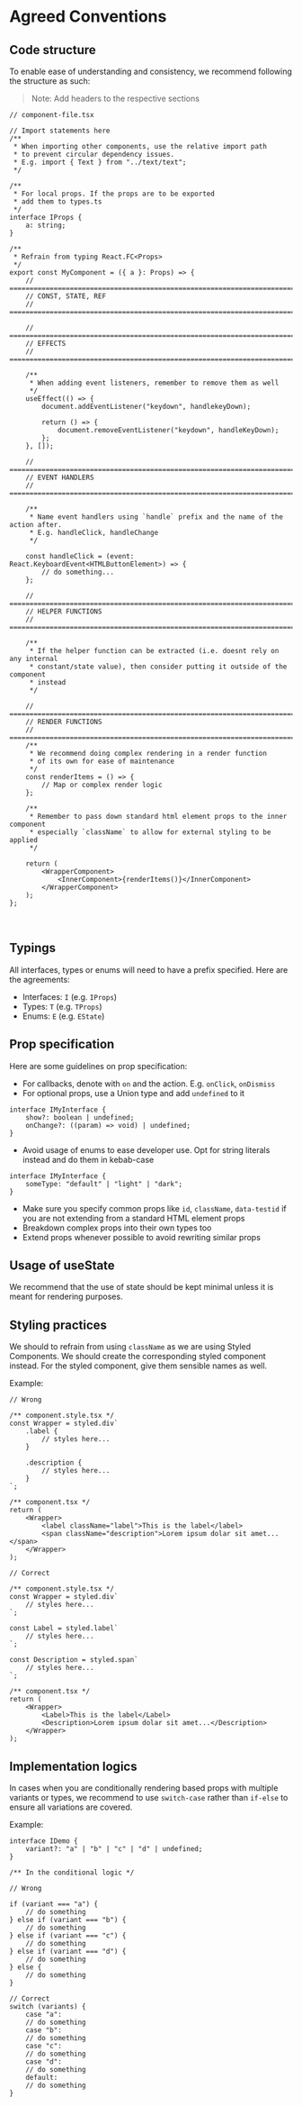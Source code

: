 # Agreed Conventions

## Code structure

To enable ease of understanding and consistency, we recommend following the structure as such:

> Note: Add headers to the respective sections

```tsx
// component-file.tsx

// Import statements here
/**
 * When importing other components, use the relative import path
 * to prevent circular dependency issues.
 * E.g. import { Text } from "../text/text";
 */

/**
 * For local props. If the props are to be exported
 * add them to types.ts
 */
interface IProps {
    a: string;
}

/**
 * Refrain from typing React.FC<Props>
 */
export const MyComponent = ({ a }: Props) => {
    // =============================================================================
    // CONST, STATE, REF
    // =============================================================================

    // =============================================================================
    // EFFECTS
    // =============================================================================

    /**
     * When adding event listeners, remember to remove them as well
     */
    useEffect(() => {
        document.addEventListener("keydown", handlekeyDown);

        return () => {
            document.removeEventListener("keydown", handleKeyDown);
        };
    }, []);

    // =============================================================================
    // EVENT HANDLERS
    // =============================================================================

    /**
     * Name event handlers using `handle` prefix and the name of the action after.
     * E.g. handleClick, handleChange
     */

    const handleClick = (event: React.KeyboardEvent<HTMLButtonElement>) => {
        // do something...
    };

    // =============================================================================
    // HELPER FUNCTIONS
    // =============================================================================

    /**
     * If the helper function can be extracted (i.e. doesnt rely on any internal
     * constant/state value), then consider putting it outside of the component
     * instead
     */

    // =============================================================================
    // RENDER FUNCTIONS
    // =============================================================================
    /**
     * We recommend doing complex rendering in a render function
     * of its own for ease of maintenance
     */
    const renderItems = () => {
        // Map or complex render logic
    };

    /**
     * Remember to pass down standard html element props to the inner component
     * especially `className` to allow for external styling to be applied
     */

    return (
        <WrapperComponent>
            <InnerComponent>{renderItems()}</InnerComponent>
        </WrapperComponent>
    );
};
```

<br />

## Typings

All interfaces, types or enums will need to have a prefix specified. Here are the agreements:

-   Interfaces: `I` (e.g. `IProps`)
-   Types: `T` (e.g. `TProps`)
-   Enums: `E` (e.g. `EState`)

## Prop specification

Here are some guidelines on prop specification:

-   For callbacks, denote with `on` and the action. E.g. `onClick`, `onDismiss`
-   For optional props, use a Union type and add `undefined` to it

```tsx
interface IMyInterface {
    show?: boolean | undefined;
    onChange?: ((param) => void) | undefined;
}
```

-   Avoid usage of enums to ease developer use. Opt for string literals instead and
    do them in kebab-case

```tsx
interface IMyInterface {
    someType: "default" | "light" | "dark";
}
```

-   Make sure you specify common props like `id`, `className`, `data-testid` if you
    are not extending from a standard HTML element props
-   Breakdown complex props into their own types too
-   Extend props whenever possible to avoid rewriting similar props

## Usage of useState

We recommend that the use of state should be kept minimal unless it is meant
for rendering purposes.

## Styling practices

We should to refrain from using `className` as we are using Styled Components. We
should create the corresponding styled component instead. For the styled component,
give them sensible names as well.

Example:

```tsx
// Wrong

/** component.style.tsx */
const Wrapper = styled.div`
    .label {
        // styles here...
    }

    .description {
        // styles here...
    }
`;

/** component.tsx */
return (
    <Wrapper>
        <label className="label">This is the label</label>
        <span className="description">Lorem ipsum dolar sit amet...</span>
    </Wrapper>
);
```

```tsx
// Correct

/** component.style.tsx */
const Wrapper = styled.div`
    // styles here...
`;

const Label = styled.label`
    // styles here...
`;

const Description = styled.span`
    // styles here...
`;

/** component.tsx */
return (
    <Wrapper>
        <Label>This is the label</Label>
        <Description>Lorem ipsum dolar sit amet...</Description>
    </Wrapper>
);
```

## Implementation logics

In cases when you are conditionally rendering based props with multiple variants
or types, we recommend to use `switch-case` rather than `if-else` to ensure
all variations are covered.

Example:

```tsx
interface IDemo {
    variant?: "a" | "b" | "c" | "d" | undefined;
}

/** In the conditional logic */

// Wrong

if (variant === "a") {
    // do something
} else if (variant === "b") {
    // do something
} else if (variant === "c") {
    // do something
} else if (variant === "d") {
    // do something
} else {
    // do something
}

// Correct
switch (variants) {
    case "a":
    // do something
    case "b":
    // do something
    case "c":
    // do something
    case "d":
    // do something
    default:
    // do something
}
```
